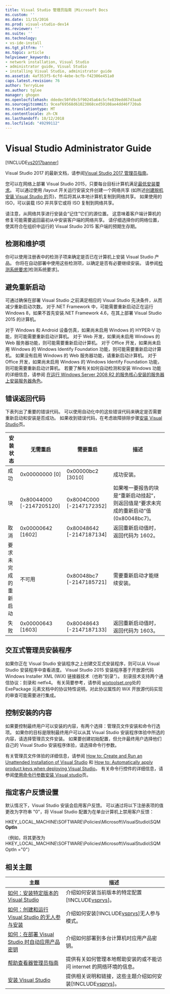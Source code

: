 ```yaml
---
title: Visual Studio 管理员指南 |Microsoft Docs
ms.custom: ''
ms.date: 11/15/2016
ms.prod: visual-studio-dev14
ms.reviewer: ''
ms.suite: ''
ms.technology:
- vs-ide-install
ms.tgt_pltfrm: ''
ms.topic: article
helpviewer_keywords:
- network installation, Visual Studio
- administrator guide, Visual Studio
- installing Visual Studio, administrator guide
ms.assetid: 4af353f5-6cfd-4ebe-bcfb-f42306e451a0
caps.latest.revision: 76
author: TerryGLee
ms.author: tglee
manager: ghogen
ms.openlocfilehash: ddedec50fd9c5f90245a64c5cfe839edd67d3aa8
ms.sourcegitcommit: 9ceaf69568d61023868ced59108ae4dd46f720ab
ms.translationtype: MT
ms.contentlocale: zh-CN
ms.lasthandoff: 10/12/2018
ms.locfileid: "49299112"
---
```

# <a name="visual-studio-administrator-guide"></a>Visual Studio Administrator Guide
[!INCLUDE[vs2017banner](../includes/vs2017banner.md)]

Visual Studio 2017 的最新文档，请参阅[Visual Studio 2017 管理员指南](/visualstudio/install/visual-studio-administrator-guide)。

您可以在网络上部署 Visual Studio 2015，只要每台目标计算机满足[最低安装要求](http://www.microsoft.com/visualstudio/eng/products/2013-editions)。 可以通过使用 /layout 开关运行安装文件创建一个网络共享 (如所述[创建脱机安装 Visual Studio 的](../install/create-an-offline-installation-of-visual-studio.md)页)，然后将其从本地计算机复制到网络共享。 如果使用的 ISO，可以装载 ISO 并共享它或将 ISO 复制到网络共享。  
  
 请注意，从网络共享进行安装会“记住”它们的源位置。 这意味着客户端计算机的修复可能需要返回最初从中安装客户端的网络共享。 请仔细选择你的网络位置，使其符合在组织中运行的 Visual Studio 2015 客户端的预期生存期。  
  
## <a name="detection-and-servicing-keys"></a>检测和维护项  
 你可以使用注册表中的检测子项来确定是否已在计算机上安装 Visual Studio 产品。 你将在自动部署中使用这些检测项，以确定是否有必要继续安装。  请参阅[检测系统要求](../extensibility/internals/detecting-system-requirements.md)[检测系统要求]。  
  
## <a name="avoiding-reboots"></a>避免重新启动  
 可通过确保在部署 Visual Studio 之前满足相应的 Visual Studio 先决条件，从而减少重新启动次数。 对于.NET Framework 中，可能需要重新启动正在运行 Windows 8，如果不首先安装.NET Framework 4.6，在其上部署 Visual Studio 2015 的计算机。  
  
 对于 Windows 和 Android 设备仿真，如果尚未启用 Windows 的 HYPER-V 功能，则可能需要重新启动计算机。 对于 Web 开发，如果尚未启用 Windows 的 Web 服务器功能，则可能需要重新启动计算机。 对于 Office 开发，如果尚未启用 Windows 的 Windows Identify Foundation 功能，则可能需要重新启动计算机。 如果没有启用 Windows 的 Web 服务器功能，请重新启动计算机。 对于 Office 开发，如果尚未启用 Windows 的 Windows Identify Foundation 功能，则可能需要重新启动计算机。 若要了解有关如何自动检测和安装 Windows 功能的详细信息，请参阅 [在运行 Windows Server 2008 R2 的服务核心安装的服务器上安装服务器角色](https://technet.microsoft.com/library/ee441260(v=ws.10).aspx)。  
  
## <a name="error-return-codes"></a>错误返回代码  
 下表列出了重要的错误代码。 可以使用自动化中的这些错误代码来确定是否需要重新启动和安装是否成功。 如果收到错误代码，在考虑故障排除步骤[安装 Visual Studio](../install/install-visual-studio-2015.md)页。  
  
|安装状态|无需重启|需要重启|描述|  
|------------------|--------------------------|----------------------|-----------------|  
|成功|0x00000000 [0]|0x00000bc2 [3010]|成功安装。|  
|块|0x80044000 [-2147205120]|0x8004C000 [-2147172352]|如果唯一要报告的块是“重新启动挂起”，则返回值是“要求未完成的重新启动”值 (0x80048bc7)。|  
|取消|0x00000642 [1602]|0x80048642 [-2147187134]|返回重新启动值时，返回代码为 1602。|  
|要求未完成的重新启动|不可用|0x80048bc7 [-2147185721]|需要重新启动才能继续安装。|  
|失败|0x00000643 [1603]|0x80048643 [-2147187133]|返回重新启动值时，返回代码为 1603。|  
  
## <a name="interactive-administrator-installer"></a>交互式管理员安装程序  
 如果你正在 Visual Studio 安装程序之上创建交互式安装程序，则可以从 Visual Studio 安装程序中查看进度。 Visual Studio 2015 安装程序基于开放源代码 Windows Installer XML (WiX) 链接器技术（也称“刻录”）。 刻录技术支持两个通信协议：刻录和 netfx4。 有关简要参考，请参阅 [wixtoolset.org](http://wixtoolset.org/)处的 ExePackage 元素文档中的协议特性说明。对此协议属性的 WiX 开放源代码实现的审查可能需要进行集成。  
  
## <a name="controlling-what-is-installed"></a>控制安装的内容  
 如果要控制最终用户可以安装的内容，有两个选择：管理员文件安装和命令行选项。 如果你的目标是限制最终用户可以从其 Visual Studio 安装程序体验中所选的内容，请选择管理员文件安装。 如果要创建初始配置，但允许最终用户选择他们自己的 Visual Studio 安装程序体验，请选择命令行参数。  
  
 有关管理员文件体验的详细信息，请参阅 [How to: Create and Run an Unattended Installation of Visual Studio](../install/how-to-create-and-run-an-unattended-installation-of-visual-studio.md) 和 [How to: Automatically apply product keys when deploying Visual Studio](../install/how-to-automatically-apply-product-keys-when-deploying-visual-studio.md)。  有关命令行控件的详细信息，请参阅[使用命令行参数安装 Visual studio](../install/use-command-line-parameters-to-install-visual-studio.md)页。  
  
## <a name="specifying-customer-feedback-settings"></a>指定客户反馈设置  
 默认情况下，Visual Studio 安装会启用客户反馈。 可以通过将以下注册表项的值更改为字符串 "0"，将 Visual Studio 配置为在单台计算机上禁用客户反馈：  
  
 HKEY_LOCAL_MACHINE\SOFTWARE\Policies\Microsoft\VisualStudio\SQM  
**OptIn**  
  
 （例如，将其更改为 HKEY_LOCAL_MACHINE\SOFTWARE\Policies\Microsoft\VisualStudio\SQM OptIn ="0"）  
  
## <a name="related-topics"></a>相关主题  
  
|主题|描述|  
|-----------|-----------------|  
|[如何：安装特定版本的 Visual Studio](../install/how-to-install-a-specific-release-of-visual-studio.md)|介绍如何安装当前版本的特定配置[!INCLUDE[vsprvs](../includes/vsprvs-md.md)]。|  
|[如何：创建和运行 Visual Studio 的无人参与安装](../install/how-to-create-and-run-an-unattended-installation-of-visual-studio.md)|介绍如何安装[!INCLUDE[vsprvs](../includes/vsprvs-md.md)]无人参与模式。|  
|[如何：在部署 Visual Studio 时自动应用产品密钥](../install/how-to-automatically-apply-product-keys-when-deploying-visual-studio.md)|介绍如何部署到多台计算机时应用产品密钥。|  
|[帮助查看器管理员指南](../ide/help-viewer-administrator-guide.md)|提供有关如何管理本地帮助安装的或不能访问 internet 的网络环境的信息。|  
|[安装 Visual Studio](../install/install-visual-studio-2015.md)|提供相关说明和链接，这些主题介绍如何安装[!INCLUDE[vsprvs](../includes/vsprvs-md.md)]。|